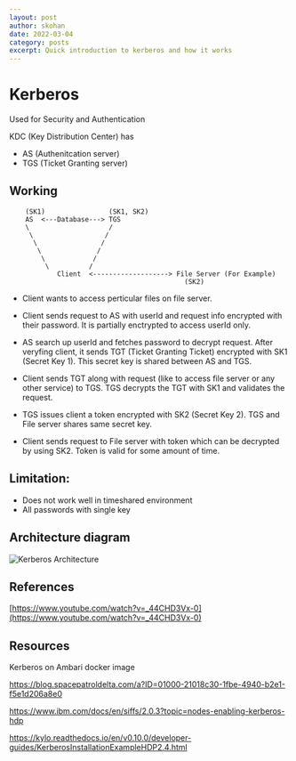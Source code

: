 ```yaml
---
layout: post
author: skohan
date: 2022-03-04
category: posts
excerpt: Quick introduction to kerberos and how it works
---
```


# Kerberos

Used for Security and Authentication


KDC (Key Distribution Center) has
- AS (Authenitcation server)
- TGS (Ticket Granting server)


## Working

        (SK1)                (SK1, SK2)
        AS  <---Database---> TGS
        \                    /
         \                  /
          \                /
           \              /
            \            /
             \          /
                Client  <-------------------> File Server (For Example)
                                                (SK2)


- Client wants to access perticular files on file server.

- Client sends request to AS with userId and request info encrypted with their password. It is partially enctrypted to access userId only.

- AS search up userId and fetches password to decrypt request. After veryfing client, it sends TGT (Ticket Granting Ticket) encrypted with SK1 (Secret Key 1). This secret key is shared between AS and TGS.

- Client sends TGT along with request (like to access file server or any other service) to TGS. TGS decrypts the TGT with SK1 and validates the request.

- TGS issues client a token encrypted with SK2 (Secret Key 2).
TGS and File server shares same secret key.

- Client sends request to File server with token which can be decrypted by using SK2. Token is valid for some amount of time.



## Limitation:

- Does not work well in timeshared environment
- All passwords with single key


## Architecture diagram
<!-- ![Kerberos Architecture](./assets/images/kerberos.jpg) -->
![Kerberos Architecture](https://media.geeksforgeeks.org/wp-content/uploads/20190711134228/Capture6663.jpg)

## References

[https://www.youtube.com/watch?v=_44CHD3Vx-0](https://www.youtube.com/watch?v=_44CHD3Vx-0)



## Resources


Kerberos on Ambari docker image 

https://blog.spacepatroldelta.com/a?ID=01000-21018c30-1fbe-4940-b2e1-f5e1d206a8e0

https://www.ibm.com/docs/en/siffs/2.0.3?topic=nodes-enabling-kerberos-hdp

https://kylo.readthedocs.io/en/v0.10.0/developer-guides/KerberosInstallationExampleHDP2.4.html
